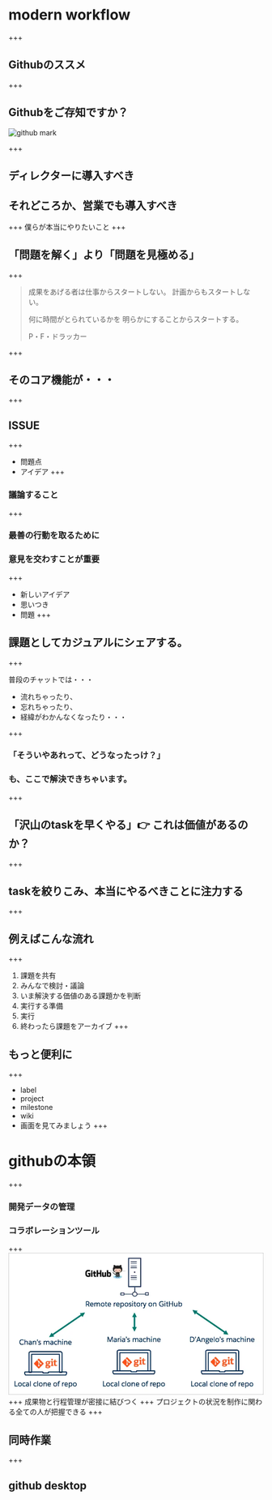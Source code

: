 # modern workflow
+++
## Githubのススメ
+++

## Githubをご存知ですか？
![github mark](assets/img/octcat.jpg)

+++
## ディレクターに導入すべき
## それどころか、営業でも導入すべき
+++
僕らが本当にやりたいこと
+++
## 「問題を解く」より「問題を見極める」
+++
> 成果をあげる者は仕事からスタートしない。
> 計画からもスタートしない。
>
> 何に時間がとられているかを
> 明らかにすることからスタートする。
>
>
> P・F・ドラッカー

+++
## そのコア機能が・・・
+++
## ISSUE
+++
- 問題点
- アイデア
+++
### 議論すること
+++
### 最善の行動を取るために
### 意見を交わすことが重要
+++
- 新しいアイデア
- 思いつき
- 問題
+++
## 課題としてカジュアルにシェアする。
+++

普段のチャットでは・・・
- 流れちゃったり、
- 忘れちゃったり、
- 経緯がわかんなくなったり・・・

+++
### 「そういやあれって、どうなったっけ？」
### も、ここで解決できちゃいます。
+++
## 「沢山のtaskを早くやる」👉 これは価値があるのか？
+++
## taskを絞りこみ、本当にやるべきことに注力する
+++
## 例えばこんな流れ
+++
1. 課題を共有
1. みんなで検討・議論
1. いま解決する価値のある課題かを判断
1. 実行する準備
1. 実行
1. 終わったら課題をアーカイブ
+++
## もっと便利に
+++
- label
- project
- milestone
- wiki
- 画面を見てみましょう
+++
# githubの本領
+++
### 開発データの管理
### コラボレーションツール
+++
![協働の概念の画像](assets/img/about_git.webp)
+++
成果物と行程管理が密接に結びつく
+++
プロジェクトの状況を制作に関わる全ての人が把握できる
+++
## 同時作業
+++
## github desktop
